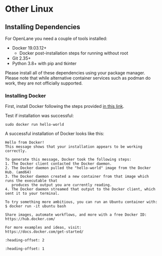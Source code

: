 # Other Linux

## Installing Dependencies

For OpenLane you need a couple of tools installed:

* Docker 19.03.12+
  * Docker post-installation steps for running without root
* Git 2.35+
* Python 3.8+ with pip and tkinter

Please install all of these dependencies using your package manager. Please note that while alternative container services such as podman do work, they are not officially supported.

### Installing Docker

First, install Docker following the steps provided [in this link](https://docs.docker.com/engine/install/).

Test if installation was successful:

```
sudo docker run hello-world
```

A successful installation of Docker looks like this:

```
Hello from Docker!
This message shows that your installation appears to be working correctly.

To generate this message, Docker took the following steps:
1. The Docker client contacted the Docker daemon.
2. The Docker daemon pulled the "hello-world" image from the Docker Hub. (amd64)
3. The Docker daemon created a new container from that image which runs the executable that
   produces the output you are currently reading.
4. The Docker daemon streamed that output to the Docker client, which sent it to your terminal.

To try something more ambitious, you can run an Ubuntu container with:
$ docker run -it ubuntu bash

Share images, automate workflows, and more with a free Docker ID:
https://hub.docker.com/

For more examples and ideas, visit:
https://docs.docker.com/get-started/
```

```{include} docker_no_root.md
:heading-offset: 2

```

```{include} _common.md
:heading-offset: 1

```

